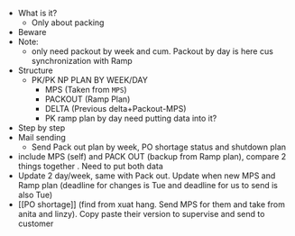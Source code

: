 - What is it?
	- Only about packing 
- Beware
- Note: 
	- only need packout by week and cum. Packout by day is here cus synchronization with Ramp
- Structure
	- PK/PK NP PLAN BY WEEK/DAY
		- MPS (Taken from `MPS`)
		- PACKOUT (Ramp Plan)
		- DELTA (Previous delta+Packout-MPS)
		- PK ramp plan by day need putting data into it?
- Step by step
- Mail sending
	- Send Pack out plan by week, PO shortage status and shutdown plan
- include MPS (self) and PACK OUT (backup from Ramp plan), compare 2 things together . Need to put both data
- Update 2 day/week, same with Pack out. Update when new MPS and Ramp plan (deadline for changes is Tue and deadline for us to send is also Tue)
- [[PO shortage]] (find from xuat hang. Send MPS for them and take from anita and linzy). Copy paste their version to supervise and send to customer